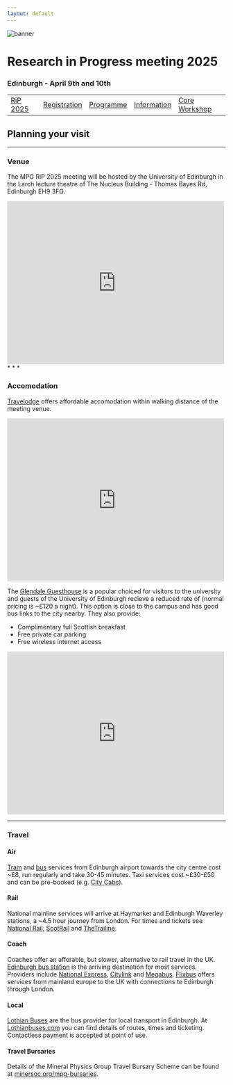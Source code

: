 ```yaml
---
layout: default
---
```


![banner](https://MinPhys.github.io/RiP_2025/assets/website_banner_RiP_25.png)
# Research in Progress meeting 2025
### Edinburgh - April 9th and 10th

|    |    |    |    |    |
|----|----|----|----|----|
| [RiP 2025](./RiP_2025.html) | [Registration](./RiP_2025-abstracts.html) | [Programme](./RiP_2025-programme.html) | [Information](./RiP_2025-planning.html) | [Core Workshop](./core_workshop.html) |

## Planning your visit
* * *

### Venue
The MPG RiP 2025 meeting will be hosted by the University of Edinburgh in the Larch lecture theatre of The Nucleus Building - Thomas Bayes Rd, Edinburgh EH9 3FG.
<iframe src="https://www.google.com/maps/embed?pb=!1m18!1m12!1m3!1d12256.935157291773!2d-3.1831756094603!3d55.925290722674276!2m3!1f0!2f0!3f0!3m2!1i1024!2i768!4f13.1!3m3!1m2!1s0x4887c74db76c8ddd%3A0x30d53c72c9accbd8!2sThe%20Nucleus%20Building%2C%20The%20University%20of%20Edinburgh!5e0!3m2!1sen!2suk!4v1737710826770!5m2!1sen!2suk" width="500" height="375" style="border:0;" allowfullscreen="" loading="lazy" referrerpolicy="no-referrer-when-downgrade"></iframe>
* * *

### Accomodation
<a href="https://www.travelodge.co.uk/hotels/418/Edinburgh-Cameron-Toll-hotel">Travelodge</a> offers affordable accomodation within walking distance of the meeting venue.

<iframe src="https://www.google.com/maps/embed?pb=!1m18!1m12!1m3!1d12470.198764327975!2d-3.182355059922509!3d55.92833780721343!2m3!1f0!2f0!3f0!3m2!1i1024!2i768!4f13.1!3m3!1m2!1s0x4887b89ca093c8a1%3A0xf04154e2ac9db881!2sTravelodge%20Edinburgh%20Cameron%20Toll!5e0!3m2!1sen!2suk!4v1737816785311!5m2!1sen!2suk" width="500" height="375" style="border:0;" allowfullscreen="" loading="lazy" referrerpolicy="no-referrer-when-downgrade"></iframe>


The <a href="https://www.glendaleguesthouse.co.uk/university-academic-visitors-to-edinburgh/">Glendale Guesthouse</a> is a popular choiced for visitors to the university and guests of the University of Edinburgh recieve a reduced rate of (normal pricing is ~£120 a night). 
This option is close to the campus and has good bus links to the city nearby. 
They also provide: 
*   Complimentary full Scottish breakfast
*   Free private car parking
*   Free wireless internet access
<iframe src="https://www.google.com/maps/embed?pb=!1m18!1m12!1m3!1d10778.899298284648!2d-3.188196712310451!3d55.935712267906005!2m3!1f0!2f0!3f0!3m2!1i1024!2i768!4f13.1!3m3!1m2!1s0x4887b89b41f20779%3A0xe8ed6b0e68670eac!2sGlendale!5e0!3m2!1sen!2suk!4v1737817488007!5m2!1sen!2suk" width="500" height="375" style="border:0;" allowfullscreen="" loading="lazy" referrerpolicy="no-referrer-when-downgrade"></iframe>

* * *

### Travel
#### Air
<a href="https://edinburghtrams.com/">Tram</a> and <a href="https://www.lothianbuses.com/">bus</a> services from Edinburgh airport towards the city centre cost ~£8, run regularly and take 30-45 minutes. Taxi services cost ~£30-£50 and can be pre-booked (e.g. <a href="https://www.citycabs.co.uk/services/airport-transfer/">City Cabs</a>).

#### Rail
National mainline services will arrive at Haymarket and Edinburgh Waverley stations, a ~4.5 hour journey from London. For times and tickets see <a href="https://www.nationalrail.co.uk/">National Rail</a>, <a href="https://www.scotrail.co.uk/">ScotRail</a> and <a href="https://www.thetrainline.com/">TheTrailine</a>.

#### Coach
Coaches offer an afforable, but slower, alternative to rail travel in the UK. <a href="https://www.edinburgh.gov.uk/buses-coaches/edinburgh-bus-station">Edinburgh bus station</a> is the arriving destination for most services. Providers include <a href="https://www.nationalexpress.com/en">National Express</a>, <a href="https://www.citylink.co.uk/">Citylink</a> and <a href="https://www.megabus.co.uk/">Megabus</a>. <a href="https://www.flixbus.co.uk/">Flixbus</a> offers services from mainland europe to the UK with connections to Edinburgh through London.

#### Local
<a href="https://www.lothianbuses.com/">Lothian Buses</a> are the bus provider for local transport in Edinburgh. At <a href="https://www.lothianbuses.com/">Lothianbuses.com</a> you can find details of routes, times and ticketing. Contactless payment is accepted at point of use.

#### Travel Bursaries
Details of the Mineral Physics Group Travel Bursary Scheme can be found at <a href="https://www.minersoc.org/mpg-bursaries/">minersoc.org/mpg-bursaries</a>.



